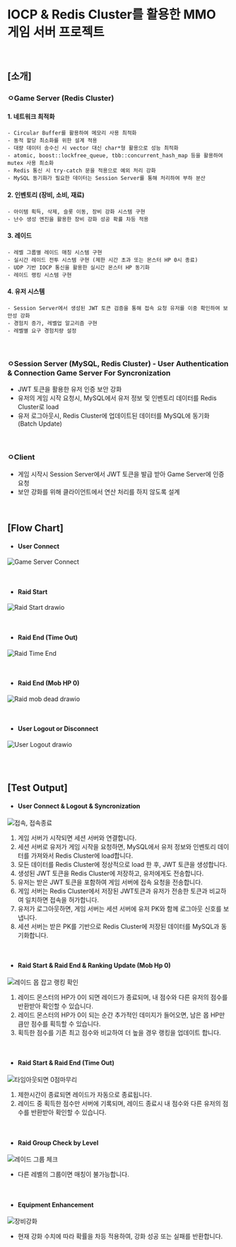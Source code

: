 # IOCP & Redis Cluster를 활용한 MMO 게임 서버 프로젝트

<br> 

## [소개]

### ㅇGame Server (Redis Cluster) 

  #### 1. 네트워크 최적화
    - Circular Buffer를 활용하여 메모리 사용 최적화
    - 동적 할당 최소화를 위한 설계 적용
    - 대량 데이터 송수신 시 vector 대신 char*형 활용으로 성능 최적화
    - atomic, boost::lockfree_queue, tbb::concurrent_hash_map 등을 활용하여 mutex 사용 최소화
    - Redis 통신 시 try-catch 문을 적용으로 예외 처리 강화
    - MySQL 동기화가 필요한 데이터는 Session Server를 통해 처리하여 부하 분산

  #### 2. 인벤토리 (장비, 소비, 재료)
    - 아이템 획득, 삭제, 슬롯 이동, 장비 강화 시스템 구현
    - 난수 생성 엔진을 활용한 장비 강화 성공 확률 차등 적용

  #### 3. 레이드
    - 레벨 그룹별 레이드 매칭 시스템 구현 
    - 실시간 레이드 전투 시스템 구현 (제한 시간 초과 또는 몬스터 HP 0시 종료) 
    - UDP 기반 IOCP 통신을 활용한 실시간 몬스터 HP 동기화
    - 레이드 랭킹 시스템 구현

  #### 4. 유저 시스템
    - Session Server에서 생성된 JWT 토큰 검증을 통해 접속 요청 유저를 이중 확인하여 보안성 강화
    - 경험치 증가, 레벨업 알고리즘 구현
    - 레벨별 요구 경험치량 설정
    
<br> 

### ㅇSession Server (MySQL, Redis Cluster) - User Authentication & Connection Game Server For Syncronization
   - JWT 토큰을 활용한 유저 인증 보안 강화
   - 유저의 게임 시작 요청시, MySQL에서 유저 정보 및 인벤토리 데이터를 Redis Cluster로 load 
   - 유저 로그아웃시, Redis Cluster에 업데이트된 데이터를 MySQL에 동기화 (Batch Update)

<br> 

### ㅇClient
   - 게임 시작시 Session Server에서 JWT 토큰을 발급 받아 Game Server에 인증 요청
   - 보안 강화를 위해 클라이언트에서 연산 처리를 하지 않도록 설계


<br>  

## [Flow Chart]

- #### User Connect
![Game Server Connect](https://github.com/user-attachments/assets/95b759f4-6a82-4131-9753-174e3fb480ee)

<br>

- #### Raid Start
![Raid Start drawio](https://github.com/user-attachments/assets/c6b74c45-9f12-4ffe-bfbb-c6615d92d8e0)


<br>

- #### Raid End (Time Out)
![Raid Time End](https://github.com/user-attachments/assets/f6fdd216-52fe-40bd-b2b4-600e57a04169)


<br>

- #### Raid End (Mob HP 0)
![Raid mob dead drawio](https://github.com/user-attachments/assets/75b87074-1368-4c1e-9e1f-5430e699937f)


<br>

- #### User Logout or Disconnect
![User Logout drawio](https://github.com/user-attachments/assets/805f11d2-250a-4d60-8874-fad43366fc27)

<br>
<br>

## [Test Output]
- #### User Connect & Logout & Syncronization
![접속, 접속종료](https://github.com/user-attachments/assets/e9d78268-0fb4-40b1-970f-538dd39c6fc3)

1. 게임 서버가 시작되면 세션 서버와 연결합니다.
2. 세션 서버로 유저가 게임 시작을 요청하면, MySQL에서 유저 정보와 인벤토리 데이터를 가져와서 Redis Cluster에 load합니다.
3. 모든 데이터를 Redis Cluster에 정상적으로 load 한 후, JWT 토큰을 생성합니다.
4. 생성된 JWT 토큰을 Redis Cluster에 저장하고, 유저에게도 전송합니다.
5. 유저는 받은 JWT 토큰을 포함하여 게임 서버에 접속 요청을 전송합니다.
6. 게임 서버는 Redis Cluster에서 저장된 JWT토큰과 유저가 전송한 토큰과 비교하여 일치하면 접속을 허가합니다.
7. 유저가 로그아웃하면, 게임 서버는 세션 서버에 유저 PK와 함께 로그아웃 신호를 보냅니다.
8. 세션 서버는 받은 PK를 기반으로 Redis Cluster에 저장된 데이터를 MySQL과 동기화합니다.

<br>

- #### Raid Start & Raid End & Ranking Update (Mob Hp 0)
![레이드 몹 잡고 랭킹 확인](https://github.com/user-attachments/assets/94eafd7f-08e5-416b-9731-b4465a948b1d)

1. 레이드 몬스터의 HP가 0이 되면 레이드가 종료되며, 내 점수와 다른 유저의 점수를 반환받아 확인할 수 있습니다.
2. 레이드 몬스터의 HP가 0이 되는 순간 추가적인 데미지가 들어오면, 남은 몹 HP만큼만 점수를 획득할 수 있습니다.
3. 획득한 점수를 기존 최고 점수와 비교하여 더 높을 경우 랭킹을 업데이트 합니다.

<br>

- #### Raid Start & Raid End (Time Out)
![타임아웃되면 0점마무리](https://github.com/user-attachments/assets/92dce42d-1204-4fd6-9ccc-69ecd7b07bfb)

1. 제한시간이 종료되면 레이드가 자동으로 종료됩니다.
2. 레이드 중 획득한 점수만 서버에 기록되며, 레이드 종료시 내 점수와 다른 유저의 점수를 반환받아 확인할 수 있습니다.

<br>

- #### Raid Group Check by Level
![레이드 그룹 체크](https://github.com/user-attachments/assets/f74b7422-cac0-431a-b95a-740e1b5d1dd4)

- 다른 레벨의 그룹이면 매칭이 불가능합니다.

<br>

- #### Equipment Enhancement
![장비강화](https://github.com/user-attachments/assets/3dc8088e-f5b7-47d5-bef0-d6fe364b13a1)

- 현재 강화 수치에 따라 확률을 차등 적용하여, 강화 성공 또는 실패를 반환합니다.



